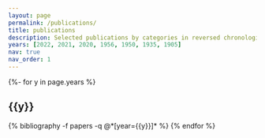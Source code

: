 ```yaml
---
layout: page
permalink: /publications/
title: publications
description: Selected publications by categories in reversed chronological order. For a full list of Haoyu's publication. Please refer to the [Haoyu's Google Scholar](https://scholar.google.com/citations?user=x-xBjiwAAAAJ&hl=en&oi=ao)
years: [2022, 2021, 2020, 1956, 1950, 1935, 1905]
nav: true
nav_order: 1
---
```

<!-- _pages/publications.md -->
<div class="publications">

{%- for y in page.years %}
  <h2 class="year">{{y}}</h2>
  {% bibliography -f papers -q @*[year={{y}}]* %}
{% endfor %}

</div>
